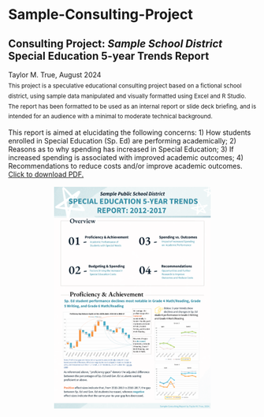 # Sample-Consulting-Project



<h2>Consulting Project: <i>Sample School District</i> Special Education 5-year Trends Report</h2>
Taylor M. True, August 2024
<br>
<sub>This project is a speculative educational consulting project based on a fictional school district, using sample data manipulated and visually formatted using Excel and R Studio. The report has been formatted to be used as an internal report or slide deck briefing, and is intended for an audience with a minimal to moderate technical background. </sub>
<br>
<br>
This report is aimed at elucidating the following concerns: 1) How students enrolled in Special Education (Sp. Ed) are performing academically; 2) Reasons as to why spending has increased in Special Education; 3) If increased spending is associated with improved academic outcomes; 4) Recommendations to reduce costs and/or improve academic outcomes. 
<br>
<a href="Taylor_True_Consulting_SampleReportDeck.pdf" target="_blank">Click to download PDF.</a>
<br><br>
<center>
<img src="1.png" height = "450"/>
</center>
<br><br>


